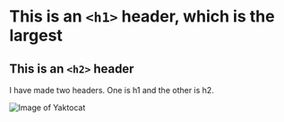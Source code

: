 # This is an `<h1>` header, which is the largest
## This is an `<h2>` header


I have made two headers. One is h1 and the other is h2. 


![Image of Yaktocat](https://octodex.github.com/images/yaktocat.png)
